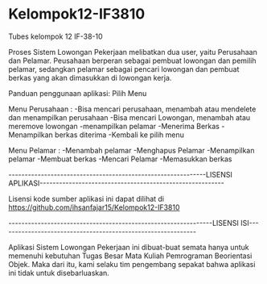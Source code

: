 # Kelompok12-IF3810
Tubes kelompok 12 IF-38-10

Proses Sistem Lowongan Pekerjaan melibatkan dua user, yaitu Perusahaan dan Pelamar. Peusahaan berperan sebagai pembuat lowongan dan pemilih pelamar, sedangkan pelamar sebagai pencari lowongan dan pembuat berkas yang akan dimasukkan di lowongan kerja.

Panduan penggunaan aplikasi:
Pilih Menu 

Menu Perusahaan : -Bisa mencari perusahaan, menambah atau mendelete dan menampilkan perusahaan -Bisa mencari Lowongan, menambah atau meremove lowongan -menampilkan pelamar -Menerima Berkas -Menampilkan berkas diterima -Kembali ke pilih menu

Menu Pelamar : -Menambah pelamar -Menghapus Pelamar -Menampilkan pelamar -Membuat berkas -Mencari Pelamar -Memasukkan berkas

-------------------------------------------------------------LISENSI APLIKASI---------------------------------------------------------

Lisensi kode sumber aplikasi ini dapat dilihat di https://github.com/ihsanfajar15/Kelompok12-IF3810

---------------------------------------------------------------LISENSI ISI-------------------------------------------------------------

Aplikasi Sistem Lowongan Pekerjaan ini dibuat-buat semata hanya untuk memenuhi kebutuhan Tugas Besar Mata Kuliah Pemrograman Beorientasi Objek. Maka dari itu, kami selaku tim pengembang sepakat bahwa aplikasi ini tidak untuk disebarluaskan.
